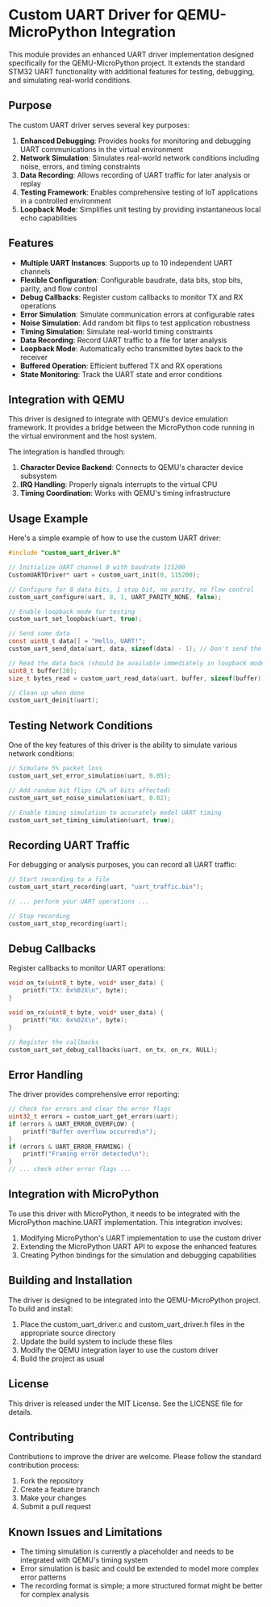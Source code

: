 # Custom UART Driver for QEMU-MicroPython Integration

This module provides an enhanced UART driver implementation designed specifically for the QEMU-MicroPython project. It extends the standard STM32 UART functionality with additional features for testing, debugging, and simulating real-world conditions.

## Purpose

The custom UART driver serves several key purposes:

1. **Enhanced Debugging**: Provides hooks for monitoring and debugging UART communications in the virtual environment
2. **Network Simulation**: Simulates real-world network conditions including noise, errors, and timing constraints
3. **Data Recording**: Allows recording of UART traffic for later analysis or replay
4. **Testing Framework**: Enables comprehensive testing of IoT applications in a controlled environment
5. **Loopback Mode**: Simplifies unit testing by providing instantaneous local echo capabilities

## Features

- **Multiple UART Instances**: Supports up to 10 independent UART channels
- **Flexible Configuration**: Configurable baudrate, data bits, stop bits, parity, and flow control
- **Debug Callbacks**: Register custom callbacks to monitor TX and RX operations
- **Error Simulation**: Simulate communication errors at configurable rates
- **Noise Simulation**: Add random bit flips to test application robustness
- **Timing Simulation**: Simulate real-world timing constraints
- **Data Recording**: Record UART traffic to a file for later analysis
- **Loopback Mode**: Automatically echo transmitted bytes back to the receiver
- **Buffered Operation**: Efficient buffered TX and RX operations
- **State Monitoring**: Track the UART state and error conditions

## Integration with QEMU

This driver is designed to integrate with QEMU's device emulation framework. It provides a bridge between the MicroPython code running in the virtual environment and the host system. 

The integration is handled through:

1. **Character Device Backend**: Connects to QEMU's character device subsystem
2. **IRQ Handling**: Properly signals interrupts to the virtual CPU
3. **Timing Coordination**: Works with QEMU's timing infrastructure

## Usage Example

Here's a simple example of how to use the custom UART driver:

```c
#include "custom_uart_driver.h"

// Initialize UART channel 0 with baudrate 115200
CustomUARTDriver* uart = custom_uart_init(0, 115200);

// Configure for 8 data bits, 1 stop bit, no parity, no flow control
custom_uart_configure(uart, 8, 1, UART_PARITY_NONE, false);

// Enable loopback mode for testing
custom_uart_set_loopback(uart, true);

// Send some data
const uint8_t data[] = "Hello, UART!";
custom_uart_send_data(uart, data, sizeof(data) - 1); // Don't send the null terminator

// Read the data back (should be available immediately in loopback mode)
uint8_t buffer[20];
size_t bytes_read = custom_uart_read_data(uart, buffer, sizeof(buffer));

// Clean up when done
custom_uart_deinit(uart);
```

## Testing Network Conditions

One of the key features of this driver is the ability to simulate various network conditions:

```c
// Simulate 5% packet loss
custom_uart_set_error_simulation(uart, 0.05);

// Add random bit flips (2% of bits affected)
custom_uart_set_noise_simulation(uart, 0.02);

// Enable timing simulation to accurately model UART timing
custom_uart_set_timing_simulation(uart, true);
```

## Recording UART Traffic

For debugging or analysis purposes, you can record all UART traffic:

```c
// Start recording to a file
custom_uart_start_recording(uart, "uart_traffic.bin");

// ... perform your UART operations ...

// Stop recording
custom_uart_stop_recording(uart);
```

## Debug Callbacks

Register callbacks to monitor UART operations:

```c
void on_tx(uint8_t byte, void* user_data) {
    printf("TX: 0x%02X\n", byte);
}

void on_rx(uint8_t byte, void* user_data) {
    printf("RX: 0x%02X\n", byte);
}

// Register the callbacks
custom_uart_set_debug_callbacks(uart, on_tx, on_rx, NULL);
```

## Error Handling

The driver provides comprehensive error reporting:

```c
// Check for errors and clear the error flags
uint32_t errors = custom_uart_get_errors(uart);
if (errors & UART_ERROR_OVERFLOW) {
    printf("Buffer overflow occurred\n");
}
if (errors & UART_ERROR_FRAMING) {
    printf("Framing error detected\n");
}
// ... check other error flags ...
```

## Integration with MicroPython

To use this driver with MicroPython, it needs to be integrated with the MicroPython machine.UART implementation. This integration involves:

1. Modifying MicroPython's UART implementation to use the custom driver
2. Extending the MicroPython UART API to expose the enhanced features
3. Creating Python bindings for the simulation and debugging capabilities

## Building and Installation

The driver is designed to be integrated into the QEMU-MicroPython project. To build and install:

1. Place the custom_uart_driver.c and custom_uart_driver.h files in the appropriate source directory
2. Update the build system to include these files
3. Modify the QEMU integration layer to use the custom driver
4. Build the project as usual

## License

This driver is released under the MIT License. See the LICENSE file for details.

## Contributing

Contributions to improve the driver are welcome. Please follow the standard contribution process:

1. Fork the repository
2. Create a feature branch
3. Make your changes
4. Submit a pull request

## Known Issues and Limitations

- The timing simulation is currently a placeholder and needs to be integrated with QEMU's timing system
- Error simulation is basic and could be extended to model more complex error patterns
- The recording format is simple; a more structured format might be better for complex analysis 
